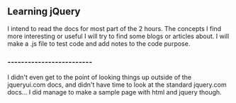 ## Learning jQuery

I intend to read the docs for most part of the 2 hours. The concepts I find more  interesting or useful I will try to find some blogs or articles about. I will make a .js file to test code and add notes to the code purpose. 

### -------------------------

I didn't even get to the point of looking things up outside of the jqueryui.com docs, and didn't have time to look at the standard jquery.com docs... I did manage to make a sample page with html and jquery though. 


